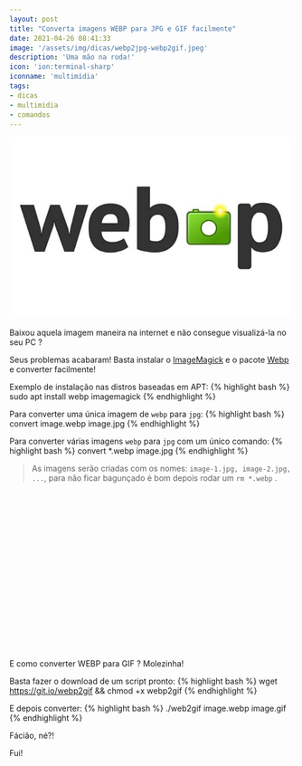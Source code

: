 ```yaml
---
layout: post
title: "Converta imagens WEBP para JPG e GIF facilmente"
date: 2021-04-26 08:41:33
image: '/assets/img/dicas/webp2jpg-webp2gif.jpeg'
description: 'Uma mão na roda!'
icon: 'ion:terminal-sharp'
iconname: 'multimídia'
tags:
- dicas
- multimidia
- comandos
---
```


![Converta imagens WEBP para JPG e GIF facilmente](/assets/img/dicas/webp2jpg-webp2gif.jpeg)

Baixou aquela imagem maneira na internet e não consegue visualizá-la no seu PC ?

Seus problemas acabaram! Basta instalar o [ImageMagick](https://terminalroot.com.br/2015/03/tratamento-de-imagens-com-imagemagick.html) e o pacote [Webp](https://terminalroot.com.br/tags#multimidia) e converter facilmente!

Exemplo de instalação nas distros baseadas em APT:
{% highlight bash %}
sudo apt install webp imagemagick
{% endhighlight %}

Para converter uma única imagem de `webp` para `jpg`:
{% highlight bash %}
convert image.webp image.jpg
{% endhighlight %}

Para converter várias imagens `webp` para `jpg` com um único comando:
{% highlight bash %}
convert *.webp image.jpg
{% endhighlight %}

> As imagens serão criadas com os nomes: `image-1.jpg, image-2.jpg, ...`, para não ficar bagunçado é bom depois rodar um `rm *.webp` .

<!-- QUADRADO -->
<script async src="//pagead2.googlesyndication.com/pagead/js/adsbygoogle.js"></script>
<ins class="adsbygoogle"
style="display:inline-block;width:336px;height:280px"
data-ad-client="ca-pub-2838251107855362"
data-ad-slot="5351066970"></ins>
<script>
(adsbygoogle = window.adsbygoogle || []).push({});
</script>


E como converter WEBP para GIF ? Molezinha!

Basta fazer o download de um script pronto:
{% highlight bash %}
wget https://git.io/webp2gif && chmod +x webp2gif
{% endhighlight %}

E depois converter:
{% highlight bash %}
./web2gif image.webp image.gif
{% endhighlight %}

Fácião, né?!

Fui!

